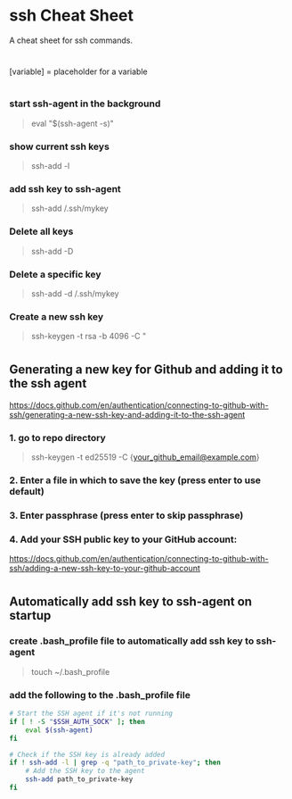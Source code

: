 # ssh Cheat Sheet

A cheat sheet for ssh commands.

#

[variable] = placeholder for a variable

#

### start ssh-agent in the background

> eval "$(ssh-agent -s)"

### show current ssh keys

> ssh-add -l

### add ssh key to ssh-agent

> ssh-add /.ssh/mykey

### Delete all keys

> ssh-add -D

### Delete a specific key

> ssh-add -d /.ssh/mykey

### Create a new ssh key

> ssh-keygen -t rsa -b 4096 -C "

#

## Generating a new key for Github and adding it to the ssh agent

https://docs.github.com/en/authentication/connecting-to-github-with-ssh/generating-a-new-ssh-key-and-adding-it-to-the-ssh-agent

### 1. go to repo directory

> ssh-keygen -t ed25519 -C {your_github_email@example.com}

### 2. Enter a file in which to save the key (press enter to use default)

### 3. Enter passphrase (press enter to skip passphrase)

### 4. Add your SSH public key to your GitHub account:

https://docs.github.com/en/authentication/connecting-to-github-with-ssh/adding-a-new-ssh-key-to-your-github-account

#

## Automatically add ssh key to ssh-agent on startup

### create .bash_profile file to automatically add ssh key to ssh-agent

> touch ~/.bash_profile

### add the following to the .bash_profile file

```bash
# Start the SSH agent if it's not running
if [ ! -S "$SSH_AUTH_SOCK" ]; then
    eval $(ssh-agent)
fi

# Check if the SSH key is already added
if ! ssh-add -l | grep -q "path_to_private-key"; then
    # Add the SSH key to the agent
	ssh-add path_to_private-key
fi
```
